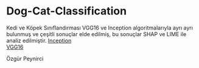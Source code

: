 # Dog-Cat-Classification

Kedi ve Köpek Sınıflandırması VGG16 ve Inception algoritmalarıyla ayrı ayrı bulunmuş ve çeşitli sonuçlar elde edilmiş, bu sonuçlar SHAP ve LIME ile analiz edilmiştir.
[Inception](dogs-vs-cats-classification-inception.ipynb) \
[VGG16](dogs-vs-cats-classification-vgg16.ipynb) 

Özgür Peynirci
